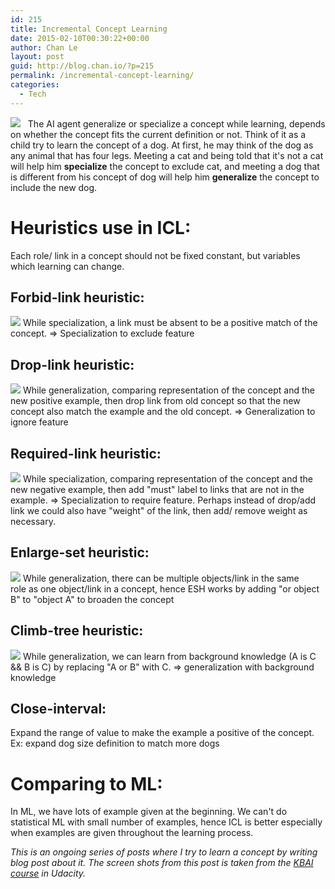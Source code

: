 ```yaml
---
id: 215
title: Incremental Concept Learning
date: 2015-02-10T00:30:22+00:00
author: Chan Le
layout: post
guid: http://blog.chan.io/?p=215
permalink: /incremental-concept-learning/
categories:
  - Tech
---
```


![](https://www.dropbox.com/s/173axudui2zsbh6/Screenshot%202015-02-10%2014.24.47.png?dl=1)   The AI agent generalize or specialize a concept while learning, depends on whether the concept fits the current definition or not. Think of it as a child try to learn the concept of a dog. At first, he may think of the dog as any animal that has four legs. Meeting a cat and being told that it's not a cat will help him **specialize** the concept to exclude cat, and meeting a dog that is different from his concept of dog will help him **generalize** the concept to include the new dog.

# Heuristics use in ICL:

Each role/ link in a concept should not be fixed constant, but variables which learning can change.

## Forbid-link heuristic:

![](https://www.dropbox.com/s/1pli9oasx27giln/Screenshot%202015-02-10%2015.23.02.png?dl=1) While specialization, a link must be absent to be a positive match of the concept. => Specialization to exclude feature

## Drop-link heuristic:

![](https://www.dropbox.com/s/68p7fula5ucopri/Screenshot%202015-02-10%2015.18.26.png?dl=1) While generalization, comparing representation of the concept and the new positive example, then drop link from old concept so that the new concept also match the example and the old concept. => Generalization to ignore feature

## Required-link heuristic:

![](https://www.dropbox.com/s/45i4d1ud27planb/Screenshot%202015-02-10%2015.20.16.png?dl=1) While specialization, comparing representation of the concept and the new negative example, then add "must" label to links that are not in the example. => Specialization to require feature. Perhaps instead of drop/add link we could also have "weight" of the link, then add/ remove weight as necessary.

## Enlarge-set heuristic:

![](https://www.dropbox.com/s/zi0mgpydxfzixxq/Screenshot%202015-02-10%2015.24.57.png?dl=1) While generalization, there can be multiple objects/link in the same role as one object/link in a concept, hence ESH works by adding "or object B" to "object A" to broaden the concept

## Climb-tree heuristic:

![](https://www.dropbox.com/s/zmyqfo0ipla64j0/Screenshot%202015-02-10%2015.25.35.png?dl=1) While generalization, we can learn from background knowledge (A is C && B is C) by replacing "A or B" with C. => generalization with background knowledge

## Close-interval:

Expand the range of value to make the example a positive of the concept. Ex: expand dog size definition to match more dogs

# Comparing to ML:

In ML, we have lots of example given at the beginning. We can't do statistical ML with small number of examples, hence ICL is better especially when examples are given throughout the learning process.  

 _This is an ongoing series of posts where I try to learn a concept by writing blog post about it. The screen shots from this post is taken from the [KBAI course](https://www.udacity.com/course/ud409) in Udacity._
